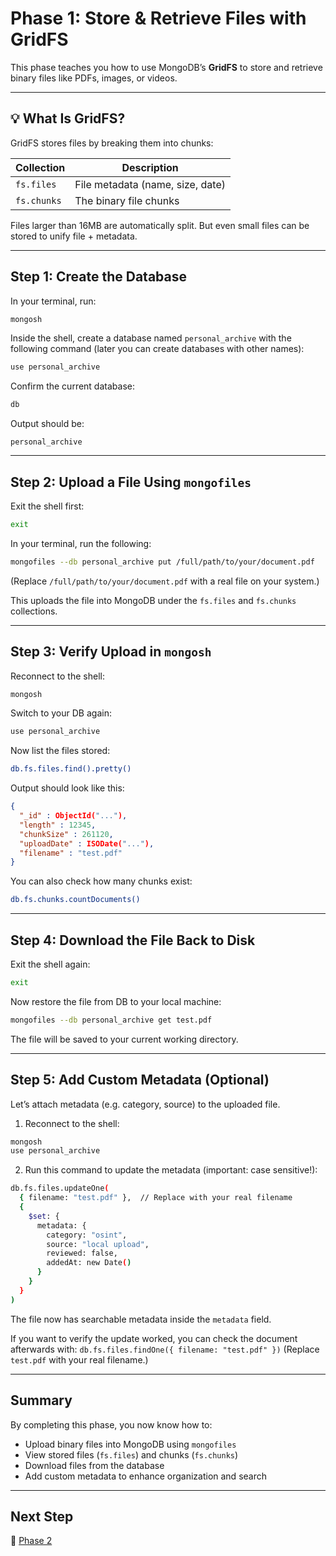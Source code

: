 # Phase 1: Store & Retrieve Files with GridFS

This phase teaches you how to use MongoDB’s **GridFS** to store and retrieve binary files like PDFs, images, or videos.

---

## 💡 What Is GridFS?

GridFS stores files by breaking them into chunks:

| Collection  | Description                      |
| ----------- | -------------------------------- |
| `fs.files`  | File metadata (name, size, date) |
| `fs.chunks` | The binary file chunks           |

Files larger than 16MB are automatically split. But even small files can be stored to unify file + metadata.

---

## Step 1: Create the Database

In your terminal, run:

```bash
mongosh
```

Inside the shell, create a database named `personal_archive` with the following command (later you can create databases with other names):

```bash
use personal_archive
```

Confirm the current database:

```bash
db
```

Output should be:

```
personal_archive
```

---

## Step 2: Upload a File Using `mongofiles`

Exit the shell first:

```bash
exit
```

In your terminal, run the following:

```bash
mongofiles --db personal_archive put /full/path/to/your/document.pdf
```

(Replace `/full/path/to/your/document.pdf` with a real file on your system.)

This uploads the file into MongoDB under the `fs.files` and `fs.chunks` collections.

---

## Step 3: Verify Upload in `mongosh`

Reconnect to the shell:

```bash
mongosh
```

Switch to your DB again:

```bash
use personal_archive
```

Now list the files stored:

```bash
db.fs.files.find().pretty()
```

Output should look like this:

```json
{
  "_id" : ObjectId("..."),
  "length" : 12345,
  "chunkSize" : 261120,
  "uploadDate" : ISODate("..."),
  "filename" : "test.pdf"
}
```

You can also check how many chunks exist:

```bash
db.fs.chunks.countDocuments()
```

---

## Step 4: Download the File Back to Disk

Exit the shell again:

```bash
exit
```

Now restore the file from DB to your local machine:

```bash
mongofiles --db personal_archive get test.pdf
```

The file will be saved to your current working directory.

---

## Step 5: Add Custom Metadata (Optional)

Let’s attach metadata (e.g. category, source) to the uploaded file.

1. Reconnect to the shell:

```bash
mongosh
use personal_archive
```

2. Run this command to update the metadata (important: case sensitive!):

```bash
db.fs.files.updateOne(
  { filename: "test.pdf" },  // Replace with your real filename
  {
    $set: {
      metadata: {
        category: "osint",
        source: "local upload",
        reviewed: false,
        addedAt: new Date()
      }
    }
  }
)
```

The file now has searchable metadata inside the `metadata` field.

If you want to verify the update worked, you can check the document afterwards with: `db.fs.files.findOne({ filename: "test.pdf" })` (Replace `test.pdf` with your real filename.)

---

## Summary

By completing this phase, you now know how to:

* Upload binary files into MongoDB using `mongofiles`
* View stored files (`fs.files`) and chunks (`fs.chunks`)
* Download files from the database
* Add custom metadata to enhance organization and search

---

## Next Step

🚀 [Phase 2](https://github.com/tims-computer-academy/path_adv_mongodb/blob/main/phase2.md)
